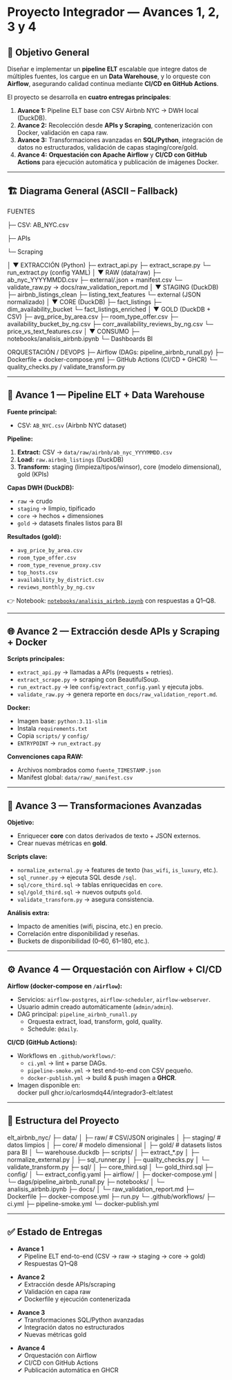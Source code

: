 # Proyecto Integrador — Avances 1, 2, 3 y 4

## 🎯 Objetivo General
Diseñar e implementar un **pipeline ELT** escalable que integre datos de múltiples fuentes, los cargue en un **Data Warehouse**, y lo orqueste con **Airflow**, asegurando calidad continua mediante **CI/CD en GitHub Actions**.  

El proyecto se desarrolla en **cuatro entregas principales**:

1. **Avance 1:** Pipeline ELT base con CSV Airbnb NYC → DWH local (DuckDB).  
2. **Avance 2:** Recolección desde **APIs y Scraping**, contenerización con Docker, validación en capa raw.  
3. **Avance 3:** Transformaciones avanzadas en **SQL/Python**, integración de datos no estructurados, validación de capas staging/core/gold.  
4. **Avance 4:** **Orquestación con Apache Airflow** y **CI/CD con GitHub Actions** para ejecución automática y publicación de imágenes Docker.

---

## 🏗️ Diagrama General (ASCII – Fallback)

FUENTES

├─ CSV: AB_NYC.csv

├─ APIs

└─ Scraping

│
▼
EXTRACCIÓN (Python)
├─ extract_api.py
├─ extract_scrape.py
└─ run_extract.py (config YAML)
│
▼
RAW (data/raw)
├─ ab_nyc_YYYYMMDD.csv
├─ external/.json + manifest.csv
└─ validate_raw.py → docs/raw_validation_report.md
│
▼
STAGING (DuckDB)
├─ airbnb_listings_clean
├─ listing_text_features
└─ external (JSON normalizado)
│
▼
CORE (DuckDB)
├─ fact_listings
├─ dim_availability_bucket
└─ fact_listings_enriched
│
▼
GOLD (DuckDB + CSV)
├─ avg_price_by_area.csv
├─ room_type_offer.csv
├─ availability_bucket_by_ng.csv
├─ corr_availability_reviews_by_ng.csv
└─ price_vs_text_features.csv
│
▼
CONSUMO
├─ notebooks/analisis_airbnb.ipynb
└─ Dashboards BI

ORQUESTACIÓN / DEVOPS
├─ Airflow (DAGs: pipeline_airbnb_runall.py)
├─ Dockerfile + docker-compose.yml
├─ GitHub Actions (CI/CD + GHCR)
└─ quality_checks.py / validate_transform.py

---

## 🚀 Avance 1 — Pipeline ELT + Data Warehouse

**Fuente principal:**  
- CSV: `AB_NYC.csv` (Airbnb NYC dataset)

**Pipeline:**  
1. **Extract:** CSV → `data/raw/airbnb/ab_nyc_YYYYMMDD.csv`  
2. **Load:** `raw.airbnb_listings` (DuckDB)  
3. **Transform:** staging (limpieza/tipos/winsor), core (modelo dimensional), gold (KPIs)  

**Capas DWH (DuckDB):**
- `raw` → crudo  
- `staging` → limpio, tipificado  
- `core` → hechos + dimensiones  
- `gold` → datasets finales listos para BI  

**Resultados (gold):**
- `avg_price_by_area.csv`  
- `room_type_offer.csv`  
- `room_type_revenue_proxy.csv`  
- `top_hosts.csv`  
- `availability_by_district.csv`  
- `reviews_monthly_by_ng.csv`  

👉 Notebook: [`notebooks/analisis_airbnb.ipynb`](notebooks/analisis_airbnb.ipynb) con respuestas a Q1–Q8.

---

## 🌐 Avance 2 — Extracción desde APIs y Scraping + Docker

**Scripts principales:**
- `extract_api.py` → llamadas a APIs (requests + retries).  
- `extract_scrape.py` → scraping con BeautifulSoup.  
- `run_extract.py` → lee `config/extract_config.yaml` y ejecuta jobs.  
- `validate_raw.py` → genera reporte en `docs/raw_validation_report.md`.

**Docker:**
- Imagen base: `python:3.11-slim`  
- Instala `requirements.txt`  
- Copia `scripts/` y `config/`  
- `ENTRYPOINT` → `run_extract.py`  

**Convenciones capa RAW:**
- Archivos nombrados como `fuente_TIMESTAMP.json`  
- Manifest global: `data/raw/_manifest.csv`  

---

## 🔄 Avance 3 — Transformaciones Avanzadas

**Objetivo:**  
- Enriquecer **core** con datos derivados de texto + JSON externos.  
- Crear nuevas métricas en **gold**.

**Scripts clave:**
- `normalize_external.py` → features de texto (`has_wifi`, `is_luxury`, etc.).  
- `sql_runner.py` → ejecuta SQL desde `/sql`.  
- `sql/core_third.sql` → tablas enriquecidas en `core`.  
- `sql/gold_third.sql` → nuevos outputs `gold`.  
- `validate_transform.py` → asegura consistencia.  

**Análisis extra:**
- Impacto de amenities (wifi, piscina, etc.) en precio.  
- Correlación entre disponibilidad y reseñas.  
- Buckets de disponibilidad (0–60, 61–180, etc.).

---

## ⚙️ Avance 4 — Orquestación con Airflow + CI/CD

**Airflow (docker-compose en `/airflow`):**
- Servicios: `airflow-postgres`, `airflow-scheduler`, `airflow-webserver`.  
- Usuario admin creado automáticamente (`admin/admin`).  
- DAG principal: `pipeline_airbnb_runall.py`  
  - Orquesta extract, load, transform, gold, quality.  
  - Schedule: `@daily`.  

**CI/CD (GitHub Actions):**
- Workflows en `.github/workflows/`:
  - `ci.yml` → lint + parse DAGs.  
  - `pipeline-smoke.yml` → test end-to-end con CSV pequeño.  
  - `docker-publish.yml` → build & push imagen a **GHCR**.  
- Imagen disponible en:  
docker pull ghcr.io/carlosmdq44/integrador3-elt:latest

---

## 📂 Estructura del Proyecto

elt_airbnb_nyc/
├─ data/
│ ├─ raw/ # CSV/JSON originales
│ ├─ staging/ # datos limpios
│ ├─ core/ # modelo dimensional
│ ├─ gold/ # datasets listos para BI
│ └─ warehouse.duckdb
├─ scripts/
│ ├─ extract_*.py
│ ├─ normalize_external.py
│ ├─ sql_runner.py
│ ├─ quality_checks.py
│ └─ validate_transform.py
├─ sql/
│ ├─ core_third.sql
│ └─ gold_third.sql
├─ config/
│ └─ extract_config.yaml
├─ airflow/
│ ├─ docker-compose.yml
│ └─ dags/pipeline_airbnb_runall.py
├─ notebooks/
│ └─ analisis_airbnb.ipynb
├─ docs/
│ └─ raw_validation_report.md
├─ Dockerfile
├─ docker-compose.yml
├─ run.py
└─ .github/workflows/
├─ ci.yml
├─ pipeline-smoke.yml
└─ docker-publish.yml

---

## ✅ Estado de Entregas

- **Avance 1**  
  ✔ Pipeline ELT end-to-end (CSV → raw → staging → core → gold)  
  ✔ Respuestas Q1–Q8  

- **Avance 2**  
  ✔ Extracción desde APIs/scraping  
  ✔ Validación en capa raw  
  ✔ Dockerfile y ejecución contenerizada  

- **Avance 3**  
  ✔ Transformaciones SQL/Python avanzadas  
  ✔ Integración datos no estructurados  
  ✔ Nuevas métricas gold  

- **Avance 4**  
  ✔ Orquestación con Airflow  
  ✔ CI/CD con GitHub Actions  
  ✔ Publicación automática en GHCR  
